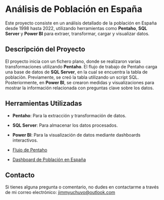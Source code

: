 # Análisis de Población en España

Este proyecto consiste en un análisis detallado de la población en España desde 1998 hasta 2022, utilizando herramientas como **Pentaho**, **SQL Server** y **Power BI** para extraer, transformar, cargar y visualizar datos.

## Descripción del Proyecto

El proyecto inicia con un fichero plano, donde se realizaron varias transformaciones utilizando **Pentaho**. El flujo de trabajo de Pentaho carga una base de datos de **SQL Server**, en la cual se encuentra la tabla de poblaciòn. Previamente, se creó la tabla utilizando un script SQL. Posteriormente, en **Power BI**, se crearon medidas y visualizaciones para mostrar la información relacionada con preguntas clave sobre los datos.

## Herramientas Utilizadas

- **Pentaho**: Para la extracción y transformación de datos.
- **SQL Server**: Para almacenar los datos procesados.
- **Power BI**: Para la visualización de datos mediante dashboards interactivos.

- [Flujo de Pentaho](Pentaho%20imagen.pdf)
- [Dashboard de Población en España](Población%20de%20España%20dashboard.pdf)

## Contacto

Si tienes alguna pregunta o comentario, no dudes en contactarme a través de mi correo electrónico: [jimmyuchuvo@outlook.com](mailto:jimmyuchuvo@outlook.com)
